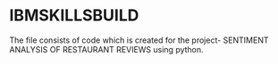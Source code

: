 # IBMSKILLSBUILD
The file consists of code which is created for the project- SENTIMENT ANALYSIS OF RESTAURANT REVIEWS using python.
